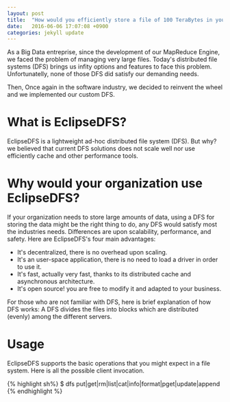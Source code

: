 ```yaml
---
layout: post
title:  "How would you efficiently store a file of 100 TeraBytes in your cluster?"
date:   2016-06-06 17:07:08 +0900
categories: jekyll update
---
```


As a Big Data entreprise, since the development of our MapReduce Engine, we faced the problem of
managing very large files. Today's distributed file systems (DFS) brings us infity options and features to 
face this problem. Unfortunatelly, none of those DFS did satisfy our demanding needs.

Then, Once again in the software industry, we decided to reinvent the wheel and we implemented our custom DFS.

# What is EclipseDFS?
EclipseDFS is a lightweight ad-hoc distributed file system (DFS). But why? we believed that current DFS solutions does not scale
well nor use efficiently cache and other performance tools.

# Why would your organization use EclipseDFS?
If your organization needs to store large amounts of data, using a DFS for storing the data might be the right thing to do, 
any DFS would satisfy most the industries needs. Differences are upon scalability, performance, and safety. Here are
EclipseDFS's four main advantages:

- It's decentralized, there is no overhead upon scaling.
- It's an user-space application, there is no need to load a driver in order to use it.
- It's fast, actually very fast, thanks to its distributed cache and asynchronous architecture.
- It's open source! you are free to modify it and adapted to your business.

For those who are not familiar with DFS, here is brief explanation of how DFS works: A DFS divides the files into blocks 
which are distributed (evenly) among the different servers.

# Usage

EclipseDFS supports the basic operations that you might expect in a file system. Here is all the possible client invocation.

{% highlight sh%}
$ dfs put|get|rm|list|cat|info|format|pget|update|append
{% endhighlight %}

